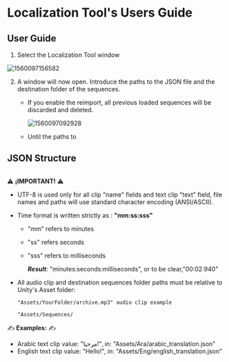 # Localization Tool's Users Guide

## User Guide



1. Select the Localization Tool window

   

![1560097156582](C:\Users\Pablo\AppData\Roaming\Typora\typora-user-images\1560097156582.png)

2. A window will now open. Introduce the paths to the JSON file and the destination folder of the sequences.

   - If you enable the reimport, all previous loaded sequences will be discarded and deleted.

     ![1560097092928](C:\Users\Pablo\AppData\Roaming\Typora\typora-user-images\1560097092928.png)

     

   - Until the paths to 

     

    



## JSON Structure



```json

```

 ⚠️  **¡IMPORTANT!** ⚠️ 

- UTF-8 is used only for all clip "name" fields and text clip "text" field, file names and paths will use standard character encoding (ANSI/ASCII).

- Time format is written strictly as : **"mm:ss:sss"**

  - "mm" refers to minutes

  - "ss" refers seconds 

  - "sss" refers to milliseconds

    ***Result***: "minutes:seconds:milliseconds", or to be clear,"00:02:940"
  
- All audio clip and destination sequences folder paths must be relative to Unity's Asset folder:

  ```
  "Assets/YourFolder/archive.mp3" audio clip example
  ```

  ```
  "Assets/Sequences/
  ```

  

✍️ ​**Examples:** ✍️

- Arabic text clip value: "مرحبا!", in: "Assets/Ara/arabic_translation.json" 
- English text clip value: "Hello!", in: "Assets/Eng/english_translation.json"